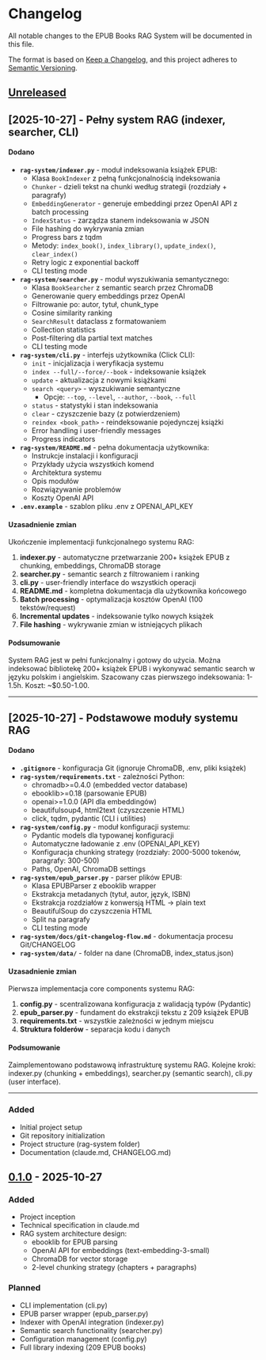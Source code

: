 # Changelog

All notable changes to the EPUB Books RAG System will be documented in this file.

The format is based on [Keep a Changelog](https://keepachangelog.com/en/1.0.0/),
and this project adheres to [Semantic Versioning](https://semver.org/spec/v2.0.0.html).

## [Unreleased]

## [2025-10-27] - Pełny system RAG (indexer, searcher, CLI)

#### Dodano
- **`rag-system/indexer.py`** - moduł indeksowania książek EPUB:
  - Klasa `BookIndexer` z pełną funkcjonalnością indeksowania
  - `Chunker` - dzieli tekst na chunki według strategii (rozdziały + paragrafy)
  - `EmbeddingGenerator` - generuje embeddingi przez OpenAI API z batch processing
  - `IndexStatus` - zarządza stanem indeksowania w JSON
  - File hashing do wykrywania zmian
  - Progress bars z tqdm
  - Metody: `index_book()`, `index_library()`, `update_index()`, `clear_index()`
  - Retry logic z exponential backoff
  - CLI testing mode
- **`rag-system/searcher.py`** - moduł wyszukiwania semantycznego:
  - Klasa `BookSearcher` z semantic search przez ChromaDB
  - Generowanie query embeddings przez OpenAI
  - Filtrowanie po: autor, tytuł, chunk_type
  - Cosine similarity ranking
  - `SearchResult` dataclass z formatowaniem
  - Collection statistics
  - Post-filtering dla partial text matches
  - CLI testing mode
- **`rag-system/cli.py`** - interfejs użytkownika (Click CLI):
  - `init` - inicjalizacja i weryfikacja systemu
  - `index --full/--force/--book` - indeksowanie książek
  - `update` - aktualizacja z nowymi książkami
  - `search <query>` - wyszukiwanie semantyczne
    - Opcje: `--top`, `--level`, `--author`, `--book`, `--full`
  - `status` - statystyki i stan indeksowania
  - `clear` - czyszczenie bazy (z potwierdzeniem)
  - `reindex <book_path>` - reindeksowanie pojedynczej książki
  - Error handling i user-friendly messages
  - Progress indicators
- **`rag-system/README.md`** - pełna dokumentacja użytkownika:
  - Instrukcje instalacji i konfiguracji
  - Przykłady użycia wszystkich komend
  - Architektura systemu
  - Opis modułów
  - Rozwiązywanie problemów
  - Koszty OpenAI API
- **`.env.example`** - szablon pliku .env z OPENAI_API_KEY

#### Uzasadnienie zmian
Ukończenie implementacji funkcjonalnego systemu RAG:
1. **indexer.py** - automatyczne przetwarzanie 200+ książek EPUB z chunking, embeddings, ChromaDB storage
2. **searcher.py** - semantic search z filtrowaniem i ranking
3. **cli.py** - user-friendly interface do wszystkich operacji
4. **README.md** - kompletna dokumentacja dla użytkownika końcowego
5. **Batch processing** - optymalizacja kosztów OpenAI (100 tekstów/request)
6. **Incremental updates** - indeksowanie tylko nowych książek
7. **File hashing** - wykrywanie zmian w istniejących plikach

#### Podsumowanie
System RAG jest w pełni funkcjonalny i gotowy do użycia. Można indeksować bibliotekę 200+ książek EPUB i wykonywać semantic search w języku polskim i angielskim. Szacowany czas pierwszego indeksowania: 1-1.5h. Koszt: ~$0.50-1.00.

---

## [2025-10-27] - Podstawowe moduły systemu RAG

#### Dodano
- **`.gitignore`** - konfiguracja Git (ignoruje ChromaDB, .env, pliki książek)
- **`rag-system/requirements.txt`** - zależności Python:
  - chromadb>=0.4.0 (embedded vector database)
  - ebooklib>=0.18 (parsowanie EPUB)
  - openai>=1.0.0 (API dla embeddingów)
  - beautifulsoup4, html2text (czyszczenie HTML)
  - click, tqdm, pydantic (CLI i utilities)
- **`rag-system/config.py`** - moduł konfiguracji systemu:
  - Pydantic models dla typowanej konfiguracji
  - Automatyczne ładowanie z .env (OPENAI_API_KEY)
  - Konfiguracja chunking strategy (rozdziały: 2000-5000 tokenów, paragrafy: 300-500)
  - Paths, OpenAI, ChromaDB settings
- **`rag-system/epub_parser.py`** - parser plików EPUB:
  - Klasa EPUBParser z ebooklib wrapper
  - Ekstrakcja metadanych (tytuł, autor, język, ISBN)
  - Ekstrakcja rozdziałów z konwersją HTML → plain text
  - BeautifulSoup do czyszczenia HTML
  - Split na paragrafy
  - CLI testing mode
- **`rag-system/docs/git-changelog-flow.md`** - dokumentacja procesu Git/CHANGELOG
- **`rag-system/data/`** - folder na dane (ChromaDB, index_status.json)

#### Uzasadnienie zmian
Pierwsza implementacja core components systemu RAG:
1. **config.py** - scentralizowana konfiguracja z walidacją typów (Pydantic)
2. **epub_parser.py** - fundament do ekstrakcji tekstu z 209 książek EPUB
3. **requirements.txt** - wszystkie zależności w jednym miejscu
4. **Struktura folderów** - separacja kodu i danych

#### Podsumowanie
Zaimplementowano podstawową infrastrukturę systemu RAG. Kolejne kroki: indexer.py (chunking + embeddings), searcher.py (semantic search), cli.py (user interface).

---

### Added
- Initial project setup
- Git repository initialization
- Project structure (rag-system folder)
- Documentation (claude.md, CHANGELOG.md)

## [0.1.0] - 2025-10-27

### Added
- Project inception
- Technical specification in claude.md
- RAG system architecture design:
  - ebooklib for EPUB parsing
  - OpenAI API for embeddings (text-embedding-3-small)
  - ChromaDB for vector storage
  - 2-level chunking strategy (chapters + paragraphs)

### Planned
- CLI implementation (cli.py)
- EPUB parser wrapper (epub_parser.py)
- Indexer with OpenAI integration (indexer.py)
- Semantic search functionality (searcher.py)
- Configuration management (config.py)
- Full library indexing (209 EPUB books)

[Unreleased]: https://github.com/yourusername/books-rag/compare/v0.1.0...HEAD
[0.1.0]: https://github.com/yourusername/books-rag/releases/tag/v0.1.0
